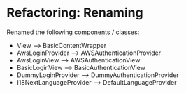 <!--
 Copyright © 2024 IAV GmbH Ingenieurgesellschaft Auto und Verkehr, All Rights Reserved.
 
 Licensed under the Apache License, Version 2.0 (the "License");
 you may not use this file except in compliance with the License.
 You may obtain a copy of the License at
 
 http://www.apache.org/licenses/LICENSE-2.0
 
 Unless required by applicable law or agreed to in writing, software
 distributed under the License is distributed on an "AS IS" BASIS,
 WITHOUT WARRANTIES OR CONDITIONS OF ANY KIND, either express or implied.
 See the License for the specific language governing permissions and
 limitations under the License.
 
 SPDX-License-Identifier: Apache-2.0
-->

# Refactoring: Renaming #
Renamed the following components / classes:
- View --> BasicContentWrapper
- AwsLoginProvider --> AWSAuthenticationProvider
- AwsLoginView --> AWSAuthenticationView
- BasicLoginView --> BasicAuthenticationView
- DummyLoginProvider --> DummyAuthenticationProvider
- I18NextLanguageProvider --> DefaultLanguageProvider